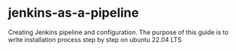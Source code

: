# jenkins-as-a-pipeline
Creating Jenkins pipeline and configuration.
The purpose of this guide is to write installation process step by step on ubuntu 22.04 LTS

